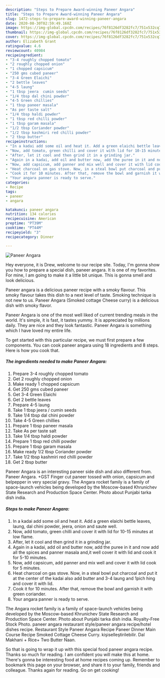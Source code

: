 ```yaml
---
description: "Steps to Prepare Award-winning Paneer Angara"
title: "Steps to Prepare Award-winning Paneer Angara"
slug: 1472-steps-to-prepare-award-winning-paneer-angara
date: 2020-08-30T02:59:49.168Z
image: https://img-global.cpcdn.com/recipes/76f8126df3282fc7/751x532cq70/paneer-angara-recipe-main-photo.jpg
thumbnail: https://img-global.cpcdn.com/recipes/76f8126df3282fc7/751x532cq70/paneer-angara-recipe-main-photo.jpg
cover: https://img-global.cpcdn.com/recipes/76f8126df3282fc7/751x532cq70/paneer-angara-recipe-main-photo.jpg
author: Elizabeth Grant
ratingvalue: 4.6
reviewcount: 40984
recipeingredient:
- "3-4 roughly chopped tomato"
- "2 roughly chopped onion"
- "1 chopped capsicum"
- "250 gms cubed paneer"
- "3-4 Green Elaichi"
- "2 bettle leaves"
- "4-5 laung"
- "1 tbsp jeera  cumin seeds"
- "1/4 tbsp dal chini powder"
- "4-5 Green chillies"
- "1 tbsp paneer masala"
- "As per taste salt"
- "1/4 tbsp haldi powder"
- "1 tbsp red chilli powder"
- "1 tbsp garam masala"
- "1/2 tbsp Coriander powder"
- "1/2 tbsp kashmiri red chilli powder"
- "2 tbsp butter"
recipeinstructions:
- "In a kadai add some oil and heat it. Add a green elaichi bettle leaves, laung, dal chini powder, jeera, onion and saute well."
- "Now, add tomato, green chilli and cover it with lid for 10-15 minutes at low flame."
- "After, let it cool and then grind it in a grinding jar."
- "Again in a kadai, add oil and butter now, add the puree in it and now add all the spices and panner masala and,it well cover it with lid and cook it for 5-10 minutes."
- "Now, add capsicum, add panner and mix well and cover it with lid cook for 5 minutes."
- "Heat charcoal on gas stove. Now, in a steal bowl put charcoal and put it at the center of the kadai also add butter and 3-4 laung and 1pich hing and cover it with lid."
- "Cook it for 10 minutes. After that, remove the bowl and garnish it with green coriander."
- "Your angara panner is ready to serve."
categories:
- Recipe
tags:
- paneer
- angara

katakunci: paneer angara 
nutrition: 134 calories
recipecuisine: American
preptime: "PT39M"
cooktime: "PT44M"
recipeyield: "3"
recipecategory: Dinner

---
```



![Paneer Angara](https://img-global.cpcdn.com/recipes/76f8126df3282fc7/751x532cq70/paneer-angara-recipe-main-photo.jpg)

Hey everyone, it is Drew, welcome to our recipe site. Today, I'm gonna show you how to prepare a special dish, paneer angara. It is one of my favorites. For mine, I am going to make it a little bit unique. This is gonna smell and look delicious.

Paneer angara is a delicious paneer recipe with a smoky flavour. This smoky flavour takes this dish to a next level of taste. Smoking technique is not new to us. Paneer Angara (Smoked cottage Cheese curry) is a delicious dish with smoky flavor.

Paneer Angara is one of the most well liked of current trending meals in the world. It's simple, it is fast, it tastes yummy. It is appreciated by millions daily. They are nice and they look fantastic. Paneer Angara is something which I have loved my entire life.


To get started with this particular recipe, we must first prepare a few components. You can cook paneer angara using 18 ingredients and 8 steps. Here is how you cook that.

<!--inarticleads1-->

##### The ingredients needed to make Paneer Angara:

1. Prepare 3-4 roughly chopped tomato
1. Get 2 roughly chopped onion
1. Make ready 1 chopped capsicum
1. Get 250 gms cubed paneer
1. Get 3-4 Green Elaichi
1. Get 2 bettle leaves
1. Prepare 4-5 laung
1. Take 1 tbsp jeera / cumin seeds
1. Take 1/4 tbsp dal chini powder
1. Take 4-5 Green chillies
1. Prepare 1 tbsp paneer masala
1. Take As per taste salt
1. Take 1/4 tbsp haldi powder
1. Prepare 1 tbsp red chilli powder
1. Prepare 1 tbsp garam masala
1. Make ready 1/2 tbsp Coriander powder
1. Take 1/2 tbsp kashmiri red chilli powder
1. Get 2 tbsp butter


Paneer Angara is an interesting paneer side dish and also different from. Paneer Angara. +GST Finger cut paneer tossed with onion, capsicum and belpepper in very special gravy. The Angara rocket family is a family of space-launch vehicles being developed by the Moscow-based Khrunichev State Research and Production Space Center. Photo about Punjabi tarka dish india. 

<!--inarticleads2-->

##### Steps to make Paneer Angara:

1. In a kadai add some oil and heat it. Add a green elaichi bettle leaves, laung, dal chini powder, jeera, onion and saute well.
1. Now, add tomato, green chilli and cover it with lid for 10-15 minutes at low flame.
1. After, let it cool and then grind it in a grinding jar.
1. Again in a kadai, add oil and butter now, add the puree in it and now add all the spices and panner masala and,it well cover it with lid and cook it for 5-10 minutes.
1. Now, add capsicum, add panner and mix well and cover it with lid cook for 5 minutes.
1. Heat charcoal on gas stove. Now, in a steal bowl put charcoal and put it at the center of the kadai also add butter and 3-4 laung and 1pich hing and cover it with lid.
1. Cook it for 10 minutes. After that, remove the bowl and garnish it with green coriander.
1. Your angara panner is ready to serve.


The Angara rocket family is a family of space-launch vehicles being developed by the Moscow-based Khrunichev State Research and Production Space Center. Photo about Punjabi tarka dish india. Royalty-Free Stock Photo. paneer angara restaurant style/paneer angara recipe/hotel dishes recipe. Restaurant Style Paneer Angara Recipe Paneer Dinner Main Course Recipe Smoked Cottage Cheese Curry. kişiselleştirilebilir. Dal Makhani + Rice+ Two Butter Naan. 

So that is going to wrap it up with this special food paneer angara recipe. Thanks so much for reading. I am confident you will make this at home. There's gonna be interesting food at home recipes coming up. Remember to bookmark this page on your browser, and share it to your family, friends and colleague. Thanks again for reading. Go on get cooking!
